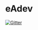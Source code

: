 # eAdev

[![Gitter](https://badges.gitter.im/Join%20Chat.svg)](https://gitter.im/mclion/eAdev?utm_source=badge&utm_medium=badge&utm_campaign=pr-badge&utm_content=badge)
